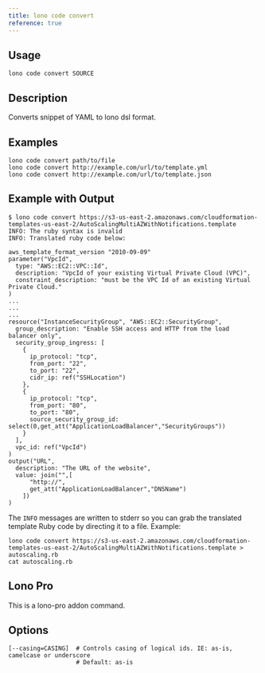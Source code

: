 ```yaml
---
title: lono code convert
reference: true
---
```


## Usage

    lono code convert SOURCE

## Description

Converts snippet of YAML to lono dsl format.

## Examples

    lono code convert path/to/file
    lono code convert http://example.com/url/to/template.yml
    lono code convert http://example.com/url/to/template.json

## Example with Output

    $ lono code convert https://s3-us-east-2.amazonaws.com/cloudformation-templates-us-east-2/AutoScalingMultiAZWithNotifications.template
    INFO: The ruby syntax is invalid
    INFO: Translated ruby code below:

    aws_template_format_version "2010-09-09"
    parameter("VpcId",
      type: "AWS::EC2::VPC::Id",
      description: "VpcId of your existing Virtual Private Cloud (VPC)",
      constraint_description: "must be the VPC Id of an existing Virtual Private Cloud."
    )
    ...
    ...
    ...
    resource("InstanceSecurityGroup", "AWS::EC2::SecurityGroup",
      group_description: "Enable SSH access and HTTP from the load balancer only",
      security_group_ingress: [
        {
          ip_protocol: "tcp",
          from_port: "22",
          to_port: "22",
          cidr_ip: ref("SSHLocation")
        },
        {
          ip_protocol: "tcp",
          from_port: "80",
          to_port: "80",
          source_security_group_id: select(0,get_att("ApplicationLoadBalancer","SecurityGroups"))
        }
      ],
      vpc_id: ref("VpcId")
    )
    output("URL",
      description: "The URL of the website",
      value: join("",[
          "http://",
          get_att("ApplicationLoadBalancer","DNSName")
        ])
    )

The `INFO` messages are written to stderr so you can grab the translated template Ruby code by directing it to a file. Example:

    lono code convert https://s3-us-east-2.amazonaws.com/cloudformation-templates-us-east-2/AutoScalingMultiAZWithNotifications.template > autoscaling.rb
    cat autoscaling.rb

## Lono Pro

This is a lono-pro addon command.


## Options

```
[--casing=CASING]  # Controls casing of logical ids. IE: as-is, camelcase or underscore
                   # Default: as-is
```

